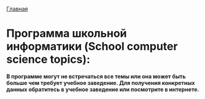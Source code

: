 [Главная](https://dmitriysidyakin.github.io/CSharp-Tutorials/)

# Программа школьной информатики (School computer science topics):

**В программе могут не встречаться все темы или она может быть больше чем требует учебное заведение. Для получения конкретных данных обратитесь в учебное заведение или посмотрите в интернете.**
